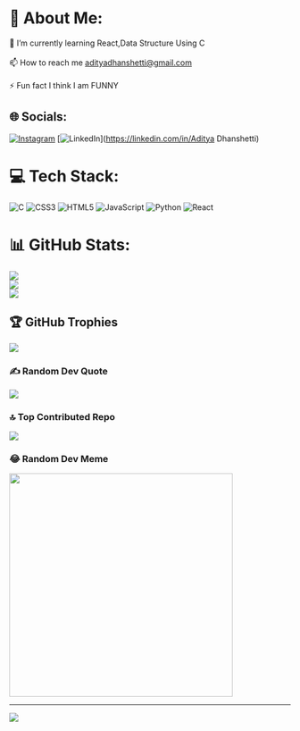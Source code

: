 # 💫 About Me:
🌱 I’m currently learning React,Data Structure Using C<br><br>📫 How to reach me adityadhanshetti@gmail.com<br><br>⚡ Fun fact I think I am FUNNY


## 🌐 Socials:
[![Instagram](https://img.shields.io/badge/Instagram-%23E4405F.svg?logo=Instagram&logoColor=white)](https://instagram.com/aditya_d____) [![LinkedIn](https://img.shields.io/badge/LinkedIn-%230077B5.svg?logo=linkedin&logoColor=white)](https://linkedin.com/in/Aditya Dhanshetti) 

# 💻 Tech Stack:
![C](https://img.shields.io/badge/c-%2300599C.svg?style=flat&logo=c&logoColor=white) ![CSS3](https://img.shields.io/badge/css3-%231572B6.svg?style=flat&logo=css3&logoColor=white) ![HTML5](https://img.shields.io/badge/html5-%23E34F26.svg?style=flat&logo=html5&logoColor=white) ![JavaScript](https://img.shields.io/badge/javascript-%23323330.svg?style=flat&logo=javascript&logoColor=%23F7DF1E) ![Python](https://img.shields.io/badge/python-3670A0?style=flat&logo=python&logoColor=ffdd54) ![React](https://img.shields.io/badge/react-%2320232a.svg?style=flat&logo=react&logoColor=%2361DAFB)
# 📊 GitHub Stats:
![](https://github-readme-stats.vercel.app/api?username=adityadhanshetti&theme=nightowl&hide_border=false&include_all_commits=true&count_private=false)<br/>
![](https://github-readme-streak-stats.herokuapp.com/?user=adityadhanshetti&theme=nightowl&hide_border=false)<br/>
![](https://github-readme-stats.vercel.app/api/top-langs/?username=adityadhanshetti&theme=nightowl&hide_border=false&include_all_commits=true&count_private=false&layout=compact)

## 🏆 GitHub Trophies
![](https://github-profile-trophy.vercel.app/?username=adityadhanshetti&theme=radical&no-frame=false&no-bg=true&margin-w=4)

### ✍️ Random Dev Quote
![](https://quotes-github-readme.vercel.app/api?type=horizontal&theme=radical)

### 🔝 Top Contributed Repo
![](https://github-contributor-stats.vercel.app/api?username=adityadhanshetti&limit=5&theme=dark&combine_all_yearly_contributions=true)

### 😂 Random Dev Meme
<img src='https://randommeme-five.vercel.app/' style="height: 400px;"/>

---
[![](https://visitcount.itsvg.in/api?id=adityadhanshetti&icon=0&color=0)](https://visitcount.itsvg.in)

<!-- Proudly created with GPRM ( https://gprm.itsvg.in ) -->
